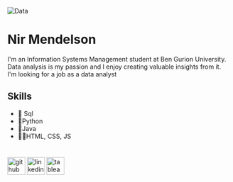 ![Data](https://i.ibb.co/Gst7FQM/data-banner-dark.jpg)

# Nir Mendelson
I'm an Information Systems Management student at Ben Gurion University. 
Data analysis is my passion and I enjoy creating valuable insights from it.
I'm looking for a job as a data analyst

## Skills
* 🧩 Sql
* 🐍Python
* 🍵Java
* 👨‍💻HTML, CSS, JS

# 
[<img src='https://cdn.jsdelivr.net/npm/simple-icons@3.0.1/icons/github.svg' alt='github' height='40'>](https://github.com/NirMendelson)  [<img src='https://cdn.jsdelivr.net/npm/simple-icons@3.0.1/icons/linkedin.svg' alt='linkedin' height='40'>](https://www.linkedin.com/in/https://www.linkedin.com/in/nirmendelson//)  [<img src='https://cdn.jsdelivr.net/npm/simple-icons@3.0.1/icons/tableau.svg' alt='tableau' height='40'>](https://public.tableau.com/app/profile/nir.mendelson)  
